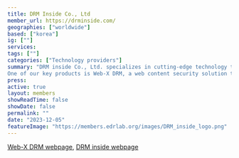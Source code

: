 ```yaml
---
title: DRM Inside Co., Ltd
member_url: https://drminside.com/
geographies: ["worldwide"]
based: ["korea"]
ig: [""] 
services: 
tags: [""]
categories: ["Technology providers"]
summary: "DRM inside Co., Ltd. specializes in cutting-edge technology to safeguard digital content from piracy and enforce copyright protection. With numerous core patents and active involvement in global copyright protection standards, we aspire to lead as a global provider of copyright protection solutions.
One of our key products is Web-X DRM, a web content security solution that does not require the installation of client modules."
press:
active: true
layout: members
showReadTime: false
showDate: false
permalink: ""
date: "2023-12-05"
featureImage: "https://members.edrlab.org/images/DRM_inside_logo.png"
---
```




[Web-X DRM webpage](https://webxdrm.co.kr/index_en.html),
[DRM inside webpage](https://www.drminside.com/)